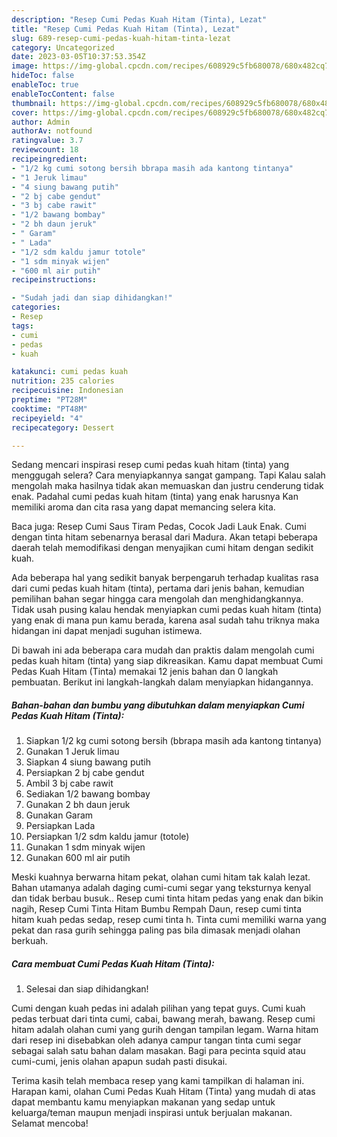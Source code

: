```yaml
---
description: "Resep Cumi Pedas Kuah Hitam (Tinta), Lezat"
title: "Resep Cumi Pedas Kuah Hitam (Tinta), Lezat"
slug: 689-resep-cumi-pedas-kuah-hitam-tinta-lezat
category: Uncategorized
date: 2023-03-05T10:37:53.354Z
image: https://img-global.cpcdn.com/recipes/608929c5fb680078/680x482cq70/cumi-pedas-kuah-hitam-tinta-foto-resep-utama.jpg
hideToc: false
enableToc: true
enableTocContent: false
thumbnail: https://img-global.cpcdn.com/recipes/608929c5fb680078/680x482cq70/cumi-pedas-kuah-hitam-tinta-foto-resep-utama.jpg
cover: https://img-global.cpcdn.com/recipes/608929c5fb680078/680x482cq70/cumi-pedas-kuah-hitam-tinta-foto-resep-utama.jpg
author: Admin
authorAv: notfound
ratingvalue: 3.7
reviewcount: 18
recipeingredient:
- "1/2 kg cumi sotong bersih bbrapa masih ada kantong tintanya"
- "1 Jeruk limau"
- "4 siung bawang putih"
- "2 bj cabe gendut"
- "3 bj cabe rawit"
- "1/2 bawang bombay"
- "2 bh daun jeruk"
- " Garam"
- " Lada"
- "1/2 sdm kaldu jamur totole"
- "1 sdm minyak wijen"
- "600 ml air putih"
recipeinstructions:

- "Sudah jadi dan siap dihidangkan!"
categories:
- Resep
tags:
- cumi
- pedas
- kuah

katakunci: cumi pedas kuah 
nutrition: 235 calories
recipecuisine: Indonesian
preptime: "PT28M"
cooktime: "PT48M"
recipeyield: "4"
recipecategory: Dessert

---
```



Sedang mencari inspirasi resep cumi pedas kuah hitam (tinta) yang menggugah selera? Cara menyiapkannya sangat gampang. Tapi Kalau salah mengolah maka hasilnya tidak akan memuaskan dan justru cenderung tidak enak. Padahal cumi pedas kuah hitam (tinta) yang enak harusnya Kan memiliki aroma dan cita rasa yang dapat memancing selera kita.


Baca juga: Resep Cumi Saus Tiram Pedas, Cocok Jadi Lauk Enak. Cumi dengan tinta hitam sebenarnya berasal dari Madura. Akan tetapi beberapa daerah telah memodifikasi dengan menyajikan cumi hitam dengan sedikit kuah.

Ada beberapa hal yang sedikit banyak berpengaruh terhadap kualitas rasa dari cumi pedas kuah hitam (tinta), pertama dari jenis bahan, kemudian pemilihan bahan segar hingga cara mengolah dan menghidangkannya. Tidak usah pusing kalau hendak menyiapkan cumi pedas kuah hitam (tinta) yang enak di mana pun kamu berada, karena asal sudah tahu triknya maka hidangan ini dapat menjadi suguhan istimewa.


Di bawah ini ada beberapa cara mudah dan praktis dalam mengolah cumi pedas kuah hitam (tinta) yang siap dikreasikan. Kamu dapat membuat Cumi Pedas Kuah Hitam (Tinta) memakai 12 jenis bahan dan 0 langkah pembuatan. Berikut ini langkah-langkah dalam menyiapkan hidangannya.

<!--inarticleads1-->

##### Bahan-bahan dan bumbu yang dibutuhkan dalam menyiapkan Cumi Pedas Kuah Hitam (Tinta):

1. Siapkan 1/2 kg cumi sotong bersih (bbrapa masih ada kantong tintanya)
1. Gunakan 1 Jeruk limau
1. Siapkan 4 siung bawang putih
1. Persiapkan 2 bj cabe gendut
1. Ambil 3 bj cabe rawit
1. Sediakan 1/2 bawang bombay
1. Gunakan 2 bh daun jeruk
1. Gunakan  Garam
1. Persiapkan  Lada
1. Persiapkan 1/2 sdm kaldu jamur (totole)
1. Gunakan 1 sdm minyak wijen
1. Gunakan 600 ml air putih


Meski kuahnya berwarna hitam pekat, olahan cumi hitam tak kalah lezat. Bahan utamanya adalah daging cumi-cumi segar yang teksturnya kenyal dan tidak berbau busuk.. Resep cumi tinta hitam pedas yang enak dan bikin nagih, Resep Cumi Tinta Hitam Bumbu Rempah Daun, resep cumi tinta hitam kuah pedas sedap, resep cumi tinta h. Tinta cumi memiliki warna yang pekat dan rasa gurih sehingga paling pas bila dimasak menjadi olahan berkuah. 

<!--inarticleads2-->

##### Cara membuat Cumi Pedas Kuah Hitam (Tinta):


1. Selesai dan siap dihidangkan!

Cumi dengan kuah pedas ini adalah pilihan yang tepat guys. Cumi kuah pedas terbuat dari tinta cumi, cabai, bawang merah, bawang. Resep cumi hitam adalah olahan cumi yang gurih dengan tampilan legam. Warna hitam dari resep ini disebabkan oleh adanya campur tangan tinta cumi segar sebagai salah satu bahan dalam masakan. Bagi para pecinta squid atau cumi-cumi, jenis olahan apapun sudah pasti disukai. 

Terima kasih telah membaca resep yang kami tampilkan di halaman ini. Harapan kami, olahan Cumi Pedas Kuah Hitam (Tinta) yang mudah di atas dapat membantu kamu menyiapkan makanan yang sedap untuk keluarga/teman maupun menjadi inspirasi untuk berjualan makanan. Selamat mencoba!
